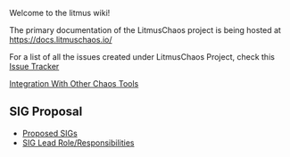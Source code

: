 Welcome to the litmus wiki!

The primary documentation of the LitmusChaos project is being hosted at https://docs.litmuschaos.io/

For a list of all the issues created under LitmusChaos Project, check this [Issue Tracker](https://github.com/litmuschaos/litmus/issues)

[Integration With Other Chaos Tools](https://docs.google.com/presentation/d/1OGuSisuory7jE-LvrDyC6J9x1wdom2Bowc0Fso6F4Ps/edit?usp=sharing)

## SIG Proposal

- [Proposed SIGs](https://docs.google.com/spreadsheets/d/103SsHU4OPF01aJLa0PJxbdXmVcR37MPfowscd86NliY/edit?usp=sharing)
- [SIG Lead Role/Responsibilities](https://docs.google.com/document/d/1FGnWU8n4lXF_Fp6CsJ3sLqSZ8DTrtqpZZ8RCWA3kpGM/edit)